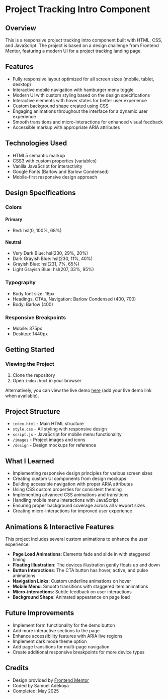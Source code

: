 # Project Tracking Intro Component

## Overview

This is a responsive project tracking intro component built with HTML, CSS, and JavaScript. The project is based on a design challenge from Frontend Mentor, featuring a modern UI for a project tracking landing page.

## Features

- Fully responsive layout optimized for all screen sizes (mobile, tablet, desktop)
- Interactive mobile navigation with hamburger menu toggle
- Modern UI with custom styling based on the design specifications
- Interactive elements with hover states for better user experience
- Custom background shape created using CSS
- Engaging animations throughout the interface for a dynamic user experience
- Smooth transitions and micro-interactions for enhanced visual feedback
- Accessible markup with appropriate ARIA attributes

## Technologies Used

- HTML5 semantic markup
- CSS3 with custom properties (variables)
- Vanilla JavaScript for interactivity
- Google Fonts (Barlow and Barlow Condensed)
- Mobile-first responsive design approach

## Design Specifications

### Colors

#### Primary
- Red: hsl(0, 100%, 68%)

#### Neutral
- Very Dark Blue: hsl(230, 29%, 20%)
- Dark Grayish Blue: hsl(230, 11%, 40%)
- Grayish Blue: hsl(231, 7%, 65%)
- Light Grayish Blue: hsl(207, 33%, 95%)

### Typography

- Body font size: 18px
- Headings, CTAs, Navigation: Barlow Condensed (400, 700)
- Body: Barlow (400)

### Responsive Breakpoints
- Mobile: 375px
- Desktop: 1440px

## Getting Started

### Viewing the Project

1. Clone the repository
2. Open `index.html` in your browser

Alternatively, you can view the live demo [here](#) (add your live demo link when available).

## Project Structure

- `index.html` - Main HTML structure
- `style.css` - All styling with responsive design
- `script.js` - JavaScript for mobile menu functionality
- `/images` - Project images and icons
- `/design` - Design mockups for reference

## What I Learned

- Implementing responsive design principles for various screen sizes
- Creating custom UI components from design mockups
- Building accessible navigation with proper ARIA attributes
- Using CSS custom properties for consistent theming
- Implementing advanced CSS animations and transitions
- Handling mobile menu interactions with JavaScript
- Ensuring proper background coverage across all viewport sizes
- Creating micro-interactions for improved user experience

## Animations & Interactive Features

This project includes several custom animations to enhance the user experience:

- **Page Load Animations**: Elements fade and slide in with staggered timing
- **Floating Illustration**: The devices illustration gently floats up and down
- **Button Interactions**: The CTA button has hover, active, and pulse animations
- **Navigation Links**: Custom underline animations on hover
- **Mobile Menu**: Smooth transitions with staggered item animations
- **Micro-interactions**: Subtle feedback on user interactions
- **Background Shape**: Animated appearance on page load

## Future Improvements

- Implement form functionality for the demo button
- Add more interactive sections to the page
- Enhance accessibility features with ARIA live regions
- Implement dark mode theme option
- Add page transitions for multi-page navigation
- Create additional responsive breakpoints for more device types

## Credits

- Design provided by [Frontend Mentor](https://www.frontendmentor.io/profile/samuelsmith442)
- Coded by Samuel Adekoya
- Completed: May 2025
